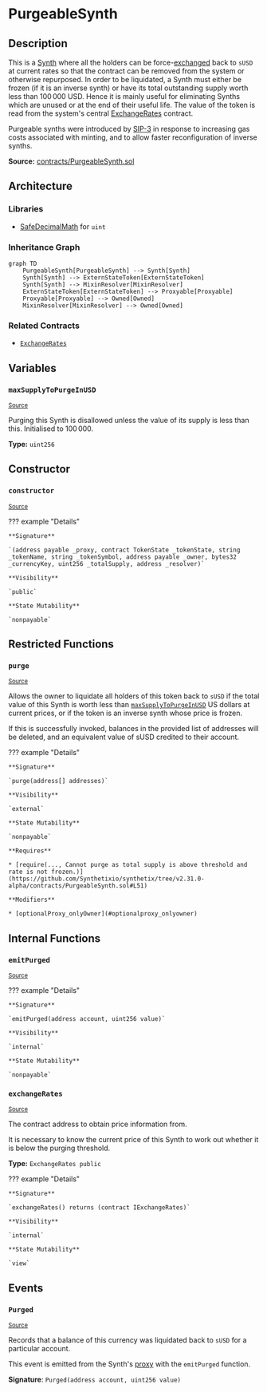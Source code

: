 # PurgeableSynth

## Description

This is a [Synth](Synth.md) where all the holders can be force-[exchanged](Synthetix.md#exchange) back to `sUSD` at current rates so that the contract can be removed from the system or otherwise repurposed. In order to be liquidated, a Synth must either be frozen (if it is an inverse synth) or have its total outstanding supply worth less than $100\,000$ USD. Hence it is mainly useful for eliminating Synths which are unused or at the end of their useful life. The value of the token is read from the system's central [ExchangeRates](ExchangeRates.md) contract.

Purgeable synths were introduced by [SIP-3](https://github.com/Synthetixio/SIPs/blob/master/SIPS/sip-3.md) in response to increasing gas costs associated with minting, and to allow faster reconfiguration of inverse synths.

**Source:** [contracts/PurgeableSynth.sol](https://github.com/Synthetixio/synthetix/tree/v2.31.0-alpha/contracts/PurgeableSynth.sol)

## Architecture

### Libraries

- [SafeDecimalMath](/contracts/source/libraries/SafeDecimalMath) for `uint`

### Inheritance Graph

```mermaid
graph TD
    PurgeableSynth[PurgeableSynth] --> Synth[Synth]
    Synth[Synth] --> ExternStateToken[ExternStateToken]
    Synth[Synth] --> MixinResolver[MixinResolver]
    ExternStateToken[ExternStateToken] --> Proxyable[Proxyable]
    Proxyable[Proxyable] --> Owned[Owned]
    MixinResolver[MixinResolver] --> Owned[Owned]

```

### Related Contracts

- [`ExchangeRates`](ExchangeRates.md)

## Variables

### `maxSupplyToPurgeInUSD`

<sub>[Source](https://github.com/Synthetixio/synthetix/tree/v2.31.0-alpha/contracts/PurgeableSynth.sol#L18)</sub>

Purging this Synth is disallowed unless the value of its supply is less than this. Initialised to $100\,000$.

**Type:** `uint256`

## Constructor

### `constructor`

<sub>[Source](https://github.com/Synthetixio/synthetix/tree/v2.31.0-alpha/contracts/PurgeableSynth.sol#L24)</sub>

??? example "Details"

    **Signature**

    `(address payable _proxy, contract TokenState _tokenState, string _tokenName, string _tokenSymbol, address payable _owner, bytes32 _currencyKey, uint256 _totalSupply, address _resolver)`

    **Visibility**

    `public`

    **State Mutability**

    `nonpayable`

## Restricted Functions

### `purge`

<sub>[Source](https://github.com/Synthetixio/synthetix/tree/v2.31.0-alpha/contracts/PurgeableSynth.sol#L45)</sub>

Allows the owner to liquidate all holders of this token back to `sUSD` if the total value of this Synth is worth less than [`maxSupplyToPurgeInUSD`](#maxsupplytopurgeinusd) US dollars at current prices, or if the token is an inverse synth whose price is frozen.

If this is successfully invoked, balances in the provided list of addresses will be deleted, and an equivalent value of sUSD credited to their account.

??? example "Details"

    **Signature**

    `purge(address[] addresses)`

    **Visibility**

    `external`

    **State Mutability**

    `nonpayable`

    **Requires**

    * [require(..., Cannot purge as total supply is above threshold and rate is not frozen.)](https://github.com/Synthetixio/synthetix/tree/v2.31.0-alpha/contracts/PurgeableSynth.sol#L51)

    **Modifiers**

    * [optionalProxy_onlyOwner](#optionalproxy_onlyowner)

## Internal Functions

### `emitPurged`

<sub>[Source](https://github.com/Synthetixio/synthetix/tree/v2.31.0-alpha/contracts/PurgeableSynth.sol#L72)</sub>

??? example "Details"

    **Signature**

    `emitPurged(address account, uint256 value)`

    **Visibility**

    `internal`

    **State Mutability**

    `nonpayable`

### `exchangeRates`

<sub>[Source](https://github.com/Synthetixio/synthetix/tree/v2.31.0-alpha/contracts/PurgeableSynth.sol#L39)</sub>

The contract address to obtain price information from.

It is necessary to know the current price of this Synth to work out whether it is below the purging threshold.

**Type:** `ExchangeRates public`

??? example "Details"

    **Signature**

    `exchangeRates() returns (contract IExchangeRates)`

    **Visibility**

    `internal`

    **State Mutability**

    `view`

## Events

### `Purged`

<sub>[Source](https://github.com/Synthetixio/synthetix/tree/v2.31.0-alpha/contracts/PurgeableSynth.sol#L69)</sub>

Records that a balance of this currency was liquidated back to `sUSD` for a particular account.

This event is emitted from the Synth's [proxy](Proxy.md#_emit) with the `emitPurged` function.

**Signature**: `Purged(address account, uint256 value)`
